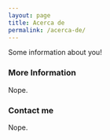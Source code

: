```yaml
---
layout: page
title: Acerca de
permalink: /acerca-de/
---
```


Some information about you!

### More Information

Nope.

### Contact me
Nope.
<!--[email@domain.com](mailto:email@domain.com)-->
